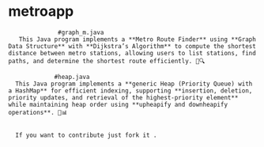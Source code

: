 # metroapp
                  #graph_m.java
       This Java program implements a **Metro Route Finder** using **Graph Data Structure** with **Dijkstra’s Algorithm** to compute the shortest distance between metro stations, allowing users to list stations, find paths, and determine the shortest route efficiently. 🚆🔍

                 #heap.java
      This Java program implements a **generic Heap (Priority Queue) with a HashMap** for efficient indexing, supporting **insertion, deletion, priority updates, and retrieval of the highest-priority element** while maintaining heap order using **upheapify and downheapify operations**. 🚀📊


      If you want to contribute just fork it .

